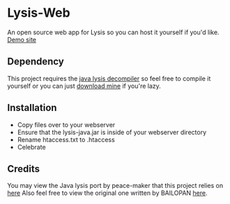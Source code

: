 # Lysis-Web
An open source web app for Lysis so you can host it yourself if you'd like. 
[Demo site](http://headlinedev.xyz/lysis/)

## Dependency
This project requires the [java lysis decompiler](https://github.com/peace-maker/lysis-java) so feel free to compile it yourself or you can just
[download mine](headlinedev.xyz/lysis/lysis-java.jar) if you're lazy.

## Installation
- Copy files over to your webserver
- Ensure that the lysis-java.jar is inside of your webserver directory
- Rename htaccess.txt to .htaccess
- Celebrate

## Credits
You may view the Java lysis port by peace-maker that this project relies on [here](https://github.com/peace-maker/lysis-java)
Also feel free to view the original one written by BAILOPAN [here](https://forums.alliedmods.net/showthread.php?t=170898).
